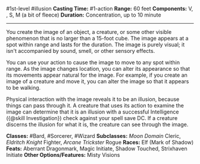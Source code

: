 #1st-level #illusion
**Casting Time:** #1-action
**Range:** 60 feet
**Components:** V, , S, M (a bit of fleece)
**Duration:** Concentration, up to 10 minute

---

You create the image of an object, a creature, or some other visible phenomenon that is no larger than a 15-foot cube. The image appears at a spot within range and lasts for the duration. The image is purely visual; it isn't accompanied by sound, smell, or other sensory effects.

You can use your action to cause the image to move to any spot within range. As the image changes location, you can alter its appearance so that its movements appear natural for the image. For example, if you create an image of a creature and move it, you can alter the image so that it appears to be walking.

Physical interaction with the image reveals it to be an illusion, because things can pass through it. A creature that uses its action to examine the image can determine that it is an illusion with a successful Intelligence ({@skill Investigation}) check against your spell save DC. If a creature discerns the illusion for what it is, the creature can see through the image.


**Classes:** #Bard, #Sorcerer, #Wizard
**Subclasses:** *Moon Domain* Cleric, *Eldritch Knight* Fighter, *Arcane Trickster* Rogue
**Races:** Elf (Mark of Shadow)
**Feats:** Aberrant Dragonmark, Magic Initiate, Shadow Touched, Strixhaven Initiate
**Other Options/Features:** Misty Visions
